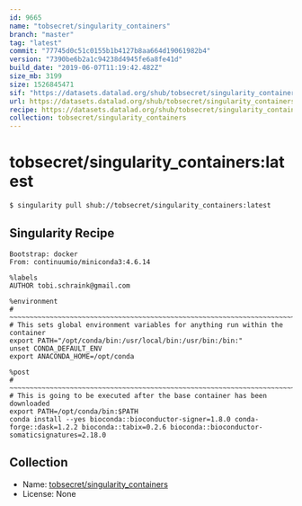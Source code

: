 ```yaml
---
id: 9665
name: "tobsecret/singularity_containers"
branch: "master"
tag: "latest"
commit: "77745d0c51c0155b1b4127b8aa664d19061982b4"
version: "7390be6b2a1c94238d4945fe6a8fe41d"
build_date: "2019-06-07T11:19:42.482Z"
size_mb: 3199
size: 1526845471
sif: "https://datasets.datalad.org/shub/tobsecret/singularity_containers/latest/2019-06-07-77745d0c-7390be6b/7390be6b2a1c94238d4945fe6a8fe41d.simg"
url: https://datasets.datalad.org/shub/tobsecret/singularity_containers/latest/2019-06-07-77745d0c-7390be6b/
recipe: https://datasets.datalad.org/shub/tobsecret/singularity_containers/latest/2019-06-07-77745d0c-7390be6b/Singularity
collection: tobsecret/singularity_containers
---
```


# tobsecret/singularity_containers:latest

```bash
$ singularity pull shub://tobsecret/singularity_containers:latest
```

## Singularity Recipe

```singularity
Bootstrap: docker
From: continuumio/miniconda3:4.6.14

%labels
AUTHOR tobi.schraink@gmail.com

%environment
# ~~~~~~~~~~~~~~~~~~~~~~~~~~~~~~~~~~~~~~~~~~~~~~~~~~~~~~~~~~~~~~~~~~~~~~~~~~~~~
# This sets global environment variables for anything run within the container
export PATH="/opt/conda/bin:/usr/local/bin:/usr/bin:/bin:"
unset CONDA_DEFAULT_ENV
export ANACONDA_HOME=/opt/conda

%post
# ~~~~~~~~~~~~~~~~~~~~~~~~~~~~~~~~~~~~~~~~~~~~~~~~~~~~~~~~~~~~~~~~~~~~~~~~~~~~~
# This is going to be executed after the base container has been downloaded
export PATH=/opt/conda/bin:$PATH
conda install --yes bioconda::bioconductor-signer=1.8.0 conda-forge::dask=1.2.2 bioconda::tabix=0.2.6 bioconda::bioconductor-somaticsignatures=2.18.0
```

## Collection

 - Name: [tobsecret/singularity_containers](https://github.com/tobsecret/singularity_containers)
 - License: None

